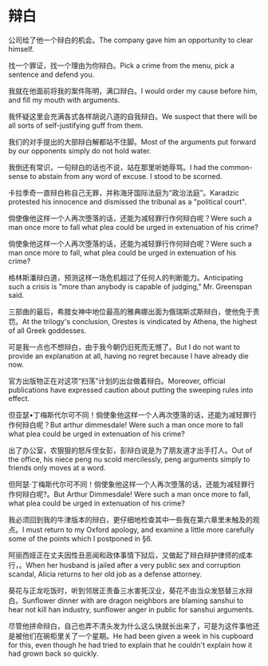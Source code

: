 # 辩白

<p><span class="chinese">公司给了他一个辩白的机会。</span><span class="english">The company gave him an opportunity to clear himself.</span></p>

<p><span class="chinese">找一个罪证，找一个理由为你辩白。</span><span class="english">Pick a crime from the menu, pick a sentence and defend you.</span></p>

<p><span class="chinese">我就在他面前将我的案件陈明，满口辩白。</span><span class="english">I would order my cause before him, and fill my mouth with arguments.</span></p>

<p><span class="chinese">我怀疑这里会充满各式各样胡说八道的自我辩白。</span><span class="english">We suspect that there will be all sorts of self-justifying guff from them.</span></p>

<p><span class="chinese">我们的对手提出的大部辩白解都站不住脚。</span><span class="english">Most of the arguments put forward by our opponents simply do not hold water.</span></p>

<p><span class="chinese">我倒还有常识，一句辩白的话也不说，站在那里听她辱骂。</span><span class="english">I had the common-sense to abstain from any word of excuse. I stood to be scorned.</span></p>

<p><span class="chinese">卡拉季奇一直辩白称自己无罪，并称海牙国际法庭为“政治法庭”。</span><span class="english">Karadzic protested his innocence and dismissed the tribunal as a "political court".</span></p>

<p><span class="chinese">倘使像他这样一个人再次堕落的话，还能为减轻罪行作何辩白呢？</span><span class="english">Were such a man once more to fall what plea could be urged in extenuation of his crime?</span></p>

<p><span class="chinese">倘使象他这样一个人再次堕落的话，还能为减轻罪行作何辩白呢？</span><span class="english">Were such a man once more to fall, what plea could be urged in extenuation of his crime?</span></p>

<p><span class="chinese">格林斯潘辩白道，预测这样一场危机超过了任何人的判断能力。</span><span class="english">Anticipating such a crisis is "more than anybody is capable of judging," Mr. Greenspan said.</span></p>

<p><span class="chinese">三部曲的最后，希腊女神中地位最高的雅典娜出面为俄瑞斯忒斯辩白，使他免于责罚。</span><span class="english">At the trilogy's conclusion, Orestes is vindicated by Athena, the highest of all Greek goddesses.</span></p>

<p><span class="chinese">可是我一点也不想辩白，由于我今朝仍旧死而无憾了。</span><span class="english">But I do not want to provide an explanation at all, having no regret because I have already die now.</span></p>

<p><span class="chinese">官方出版物正在对这项“扫荡”计划的出台做着辩白。</span><span class="english">Moreover, official publications have expressed caution about putting the sweeping rules into effect.</span></p>

<p><span class="chinese">但亚瑟•丁梅斯代尔可不同！倘使象他这样一个人再次堕落的话，还能为减轻罪行作何辩白呢？</span><span class="english">But arthur dimmesdale! Were such a man once more to fall what plea could be urged in extenuation of his crime?</span></p>

<p><span class="chinese">出了办公室，农狠狠的怒斥侄女彭，彭辩白说是为了朋友道才出手打人。</span><span class="english">Out of the office, his niece peng nu scold mercilessly, peng arguments simply to friends only moves at a word.</span></p>

<p><span class="chinese">但阿瑟·丁梅斯代尔可不同！倘使象他这样一个人再次堕落的话，还能为减轻罪行作何辩白呢?。</span><span class="english">But Arthur Dimmesdale! Were such a man once more to fall, what plea could be urged in extenuation of his crime?</span></p>

<p><span class="chinese">我必须回到我的牛津版本的辩白，更仔细地检查其中一些我在第六章里未触及的观点。</span><span class="english">I must return to my Oxford apology, and examine a little more carefully some of the points which I postponed in §6.</span></p>

<p><span class="chinese">阿丽西娅正在丈夫因性丑恶闻和政体事情下狱后，又做起了辩白辩护律师的成本行，。</span><span class="english">When her husband is jailed after a very public sex and corruption scandal, Alicia returns to her old job as a defense attorney.</span></p>

<p><span class="chinese">葵花与正龙吃饭时，听到邻居正责备三水害死汉业，葵花不由当众发怒替三水辩白。</span><span class="english">Sunflower dinner with are dragon neighbors are blaming sanshui to hear not kill han industry, sunflower anger in public for sanshui arguments.</span></p>

<p><span class="chinese">尽管他拼命辩白，自己也弄不清头发为什么这么快就长出来了，可是为这件事他还是被他们在碗柜里关了一个星期。</span><span class="english">He had been given a week in his cupboard for this, even though he had tried to explain that he couldn't explain how it had grown back so quickly.</span></p>

